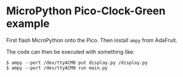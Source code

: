 # MicroPython Pico-Clock-Green example

First flash MicroPython onto the Pico.
Then install `ampy` from AdaFruit.

The code can then be executed with something like:
```
$ ampy --port /dev/ttyACM0 put display.py /display.py
$ ampy --port /dev/ttyACM0 run main.py
```
